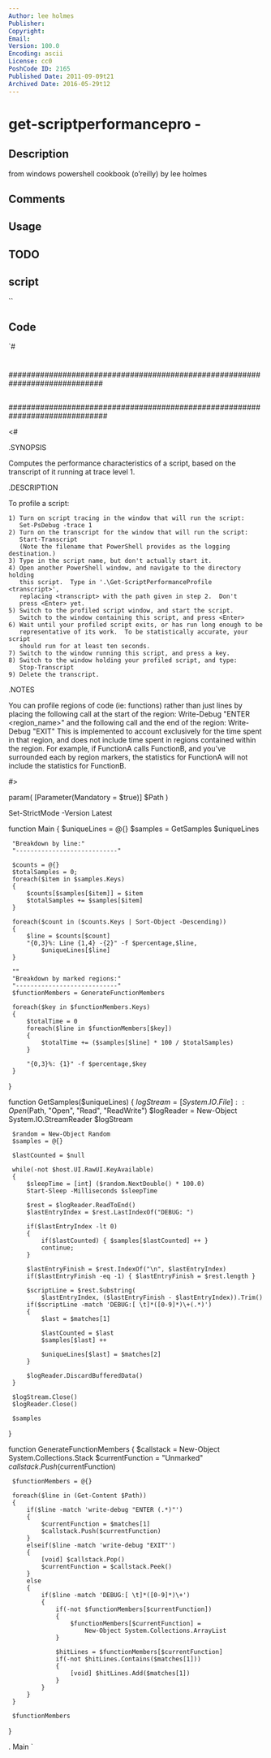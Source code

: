 ```yaml
---
Author: lee holmes
Publisher: 
Copyright: 
Email: 
Version: 100.0
Encoding: ascii
License: cc0
PoshCode ID: 2165
Published Date: 2011-09-09t21
Archived Date: 2016-05-29t12
---
```


# get-scriptperformancepro - 

## Description

from windows powershell cookbook (o’reilly) by lee holmes

## Comments



## Usage



## TODO



## script

``

## Code

`#
 #
 #############################################################################
 ##
 ##
 ##
 ##############################################################################
 
 <#
 
 .SYNOPSIS
 
 Computes the performance characteristics of a script, based on the transcript
 of it running at trace level 1.
 
 .DESCRIPTION
 
 To profile a script:
 
    1) Turn on script tracing in the window that will run the script:
       Set-PsDebug -trace 1
    2) Turn on the transcript for the window that will run the script:
       Start-Transcript
       (Note the filename that PowerShell provides as the logging destination.)
    3) Type in the script name, but don't actually start it.
    4) Open another PowerShell window, and navigate to the directory holding
       this script.  Type in '.\Get-ScriptPerformanceProfile <transcript>',
       replacing <transcript> with the path given in step 2.  Don't
       press <Enter> yet.
    5) Switch to the profiled script window, and start the script.
       Switch to the window containing this script, and press <Enter>
    6) Wait until your profiled script exits, or has run long enough to be
       representative of its work.  To be statistically accurate, your script
       should run for at least ten seconds.
    7) Switch to the window running this script, and press a key.
    8) Switch to the window holding your profiled script, and type:
       Stop-Transcript
    9) Delete the transcript.
 
 .NOTES
 
 You can profile regions of code (ie: functions) rather than just lines
 by placing the following call at the start of the region:
       Write-Debug "ENTER <region_name>"
 and the following call and the end of the region:
       Write-Debug "EXIT"
 This is implemented to account exclusively for the time spent in that
 region, and does not include time spent in regions contained within the
 region.  For example, if FunctionA calls FunctionB, and you've surrounded
 each by region markers, the statistics for FunctionA will not include the
 statistics for FunctionB.
 
 #>
 
 param(
     [Parameter(Mandatory = $true)]
     $Path
 )
 
 Set-StrictMode -Version Latest
 
 function Main
 {
     $uniqueLines = @{}
     $samples = GetSamples $uniqueLines
 
     "Breakdown by line:"
     "----------------------------"
 
     $counts = @{}
     $totalSamples = 0;
     foreach($item in $samples.Keys)
     {
         $counts[$samples[$item]] = $item
         $totalSamples += $samples[$item]
     }
 
     foreach($count in ($counts.Keys | Sort-Object -Descending))
     {
         $line = $counts[$count]
         "{0,3}%: Line {1,4} -{2}" -f $percentage,$line,
             $uniqueLines[$line]
     }
 
     ""
     "Breakdown by marked regions:"
     "----------------------------"
     $functionMembers = GenerateFunctionMembers
 
     foreach($key in $functionMembers.Keys)
     {
         $totalTime = 0
         foreach($line in $functionMembers[$key])
         {
             $totalTime += ($samples[$line] * 100 / $totalSamples)
         }
 
         "{0,3}%: {1}" -f $percentage,$key
     }
 }
 
 function GetSamples($uniqueLines)
 {
     $logStream = [System.IO.File]::Open($Path, "Open", "Read", "ReadWrite")
     $logReader = New-Object System.IO.StreamReader $logStream
 
     $random = New-Object Random
     $samples = @{}
 
     $lastCounted = $null
 
     while(-not $host.UI.RawUI.KeyAvailable)
     {
         $sleepTime = [int] ($random.NextDouble() * 100.0)
         Start-Sleep -Milliseconds $sleepTime
 
         $rest = $logReader.ReadToEnd()
         $lastEntryIndex = $rest.LastIndexOf("DEBUG: ")
 
         if($lastEntryIndex -lt 0)
         {
             if($lastCounted) { $samples[$lastCounted] ++ }
             continue;
         }
 
         $lastEntryFinish = $rest.IndexOf("\n", $lastEntryIndex)
         if($lastEntryFinish -eq -1) { $lastEntryFinish = $rest.length }
 
         $scriptLine = $rest.Substring(
             $lastEntryIndex, ($lastEntryFinish - $lastEntryIndex)).Trim()
         if($scriptLine -match 'DEBUG:[ \t]*([0-9]*)\+(.*)')
         {
             $last = $matches[1]
 
             $lastCounted = $last
             $samples[$last] ++
 
             $uniqueLines[$last] = $matches[2]
         }
 
         $logReader.DiscardBufferedData()
     }
 
     $logStream.Close()
     $logReader.Close()
 
     $samples
 }
 
 function GenerateFunctionMembers
 {
     $callstack = New-Object System.Collections.Stack
     $currentFunction = "Unmarked"
     $callstack.Push($currentFunction)
 
     $functionMembers = @{}
 
     foreach($line in (Get-Content $Path))
     {
         if($line -match 'write-debug "ENTER (.*)"')
         {
             $currentFunction = $matches[1]
             $callstack.Push($currentFunction)
         }
         elseif($line -match 'write-debug "EXIT"')
         {
             [void] $callstack.Pop()
             $currentFunction = $callstack.Peek()
         }
         else
         {
             if($line -match 'DEBUG:[ \t]*([0-9]*)\+')
             {
                 if(-not $functionMembers[$currentFunction])
                 {
                     $functionMembers[$currentFunction] =
                         New-Object System.Collections.ArrayList
                 }
 
                 $hitLines = $functionMembers[$currentFunction]
                 if(-not $hitLines.Contains($matches[1]))
                 {
                     [void] $hitLines.Add($matches[1])
                 }
             }
         }
     }
 
     $functionMembers
 }
 
 . Main
`

